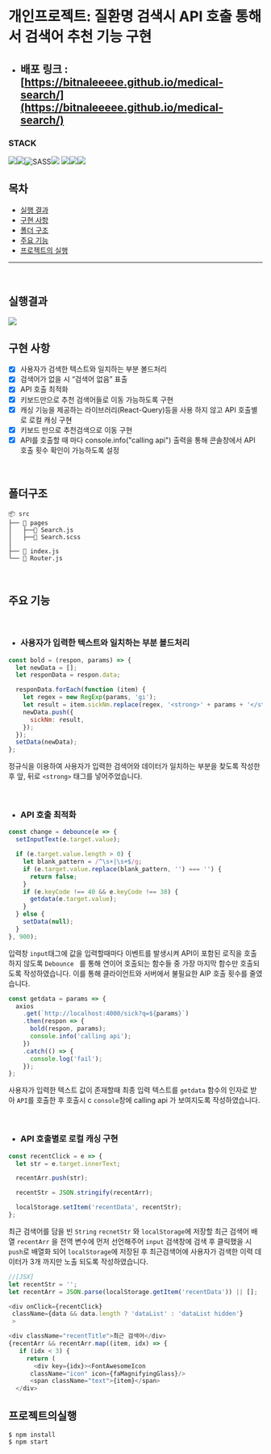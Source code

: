 # 개인프로젝트: 질환명 검색시 API 호출 통해서 검색어 추천 기능 구현

- ## 배포 링크 : [https://bitnaleeeee.github.io/medical-search/](https://bitnaleeeee.github.io/medical-search/)

### STACK

<img src="https://img.shields.io/badge/JavaScript-FFCA28?style=flat-square&logo=javascript&logoColor=white"/><img src="https://img.shields.io/badge/React.js-58c3cc?style=flat-square&logo=React&logoColor=white"/><img alt="SASS" src ="https://img.shields.io/badge/SASS-CC6699.svg?&style=flat-square&logo=Sass&logoColor=white"/><img src="https://img.shields.io/badge/aws(EC2)-F6BB43?style=flat-square&logo=amazonaws&logoColor=white"/>
<img src="https://img.shields.io/badge/git-F05032?style=flat-square&logo=git&logoColor=white"><img src="https://img.shields.io/badge/github-181717?style=flat-square&logo=github&logoColor=white"><img src="https://img.shields.io/badge/fontawesome-339AF0?style=for-flat-square&logo=fontawesome&logoColor=white">

## 목차

- [실행 결과](#실행결과)
- [구현 사항](#구현목표)
- [폴더 구조](#폴더구조)
- [주요 기능](#구현사항)
- [프로젝트의 실행](#프로젝트의실행)

---

</br>

## 실행결과

<img src="https://user-images.githubusercontent.com/99943583/205880257-863106b8-c915-4e55-9785-95732fa2a775.gif">

<br>

## 구현 사항

- [x] 사용자가 검색한 텍스트와 일치하는 부분 볼드처리
- [x] 검색어가 없을 시 “검색어 없음” 표출
- [x] API 호출 최적화
- [x] 키보드만으로 추천 검색어들로 이동 가능하도록 구현
- [x] 캐싱 기능을 제공하는 라이브러리(React-Query)등을 사용 하지 않고 API 호출별로 로컬 캐싱 구현
- [x] 키보드 만으로 추천검색으로 이동 구현
- [x] API를 호출할 때 마다 console.info("calling api") 출력을 통해 콘솔창에서 API 호출 횟수 확인이 가능하도록 설정

</br>

## 폴더구조

```
📦 src
├── 📂 pages
│   ├──📜 Search.js
│   ├──📜 Search.scss
│
├── 📜 index.js
└── 📜 Router.js
```

</br>

## 주요 기능

<br>

- ### 사용자가 입력한 텍스트와 일치하는 부분 볼드처리

```javascript
const bold = (respon, params) => {
  let newData = [];
  let responData = respon.data;

  responData.forEach(function (item) {
    let regex = new RegExp(params, 'gi');
    let result = item.sickNm.replace(regex, '<strong>' + params + '</strong>');
    newData.push({
      sickNm: result,
    });
  });
  setData(newData);
};
```

정규식을 이용하여 사용자가 입력한 검색어와 데이터가 일치하는 부분을 찾도록 작성한 후
앞, 뒤로 `<strong>` 태그를 넣어주었습니다.

</br>

- ### API 호출 최적화

```javascript
const change = debounce(e => {
  setInputText(e.target.value);

  if (e.target.value.length > 0) {
    let blank_pattern = /^\s+|\s+$/g;
    if (e.target.value.replace(blank_pattern, '') === '') {
      return false;
    }
    if (e.keyCode !== 40 && e.keyCode !== 38) {
      getdata(e.target.value);
    }
  } else {
    setData(null);
  }
}, 900);
```

입력창 `input`태그에 값을 입력할때마다 이벤트를 발생시켜 API이 포함된 로직을 호출하지 않도록 `Debounce ` 를 통해 연이어 호출되는 함수들 중 가장 마지막 함수만 호출되도록 작성하였습니다.
이를 통해 클라이언트와 서버에서 불필요한 AIP 호출 횟수를 줄였습니다.

```javascript
const getdata = params => {
  axios
    .get(`http://localhost:4000/sick?q=${params}`)
    .then(respon => {
      bold(respon, params);
      console.info('calling api');
    })
    .catch(() => {
      console.log('fail');
    });
};
```

사용자가 입력한 텍스트 값이 존재할때 최종 입력 텍스트를 `getdata` 함수의 인자로 받아 `API`를 호출한 후 호출시 c `console`창에 calling api 가 보여지도록 작성하였습니다.

</br>

- ### API 호출별로 로컬 캐싱 구현

```javascript
const recentClick = e => {
  let str = e.target.innerText;

  recentArr.push(str);

  recentStr = JSON.stringify(recentArr);

  localStorage.setItem('recentData', recentStr);
};
```

최근 검색어를 담을 빈 `String` `recnetStr` 와 `localStorage`에 저장할 최근 검색어 배열 `recentArr` 을 전역 변수에 먼저 선언해주어 `input` 검색창에 검색 후 클릭했을 시 `push`로 배열화 되어 `localStorage`에 저장된 후 최근검색어에 사용자가 검색한 이력 데이터가 3개 까지만 노출 되도록 작성하였습니다.

```javascript
//[JSX]
let recentStr = '';
let recentArr = JSON.parse(localStorage.getItem('recentData')) || [];

<div onClick={recentClick}
 className={data && data.length ? 'dataList' : 'dataList hidden'}
 >

<div className="recentTitle">최근 검색어</div>
{recentArr && recentArr.map((item, idx) => {
   if (idx < 3) {
     return (
       <div key={idx}><FontAwesomeIcon
      className="icon" icon={faMagnifyingGlass}/>
      <span className="text">{item}</span>
  </div>
```

## 프로젝트의실행

```
$ npm install
$ npm start
```
